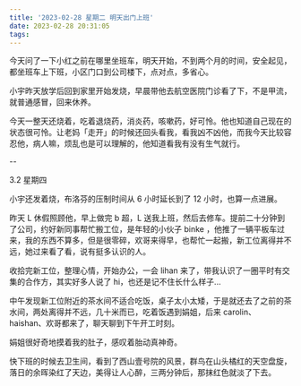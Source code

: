 ```yaml
---
title: '2023-02-28 星期二 明天出门上班'
date: 2023-02-28 20:31:05
tags:
---
```


今天问了一下小红之前在哪里坐班车，明天开始，不到两个月的时间，安全起见，都坐班车上下班，小区门口到公司楼下，点对点，多省心。

小宇昨天放学后回到家里开始发烧，早晨带他去航空医院门诊看了下，不是甲流，就普通感冒，回来休养。

今天一整天还烧着，吃着退烧药，消炎药，咳嗽药，好可怜。他也知道自己现在的状态很可怜。让老妈「走开」的时候还回头看我，看我凶不凶他，而我今天比较容忍他，病人嘛，烦乱也是可以理解的，他知道看我有没有生气就行。

--

3.2 星期四

小宇还发着烧，布洛芬的压制时间从 6 小时延长到了 12 小时，也算一点进展。

昨天 L 休假照顾他，早上做完 b 超，L 送我上班，然后去修车。提前二十分钟到了公司，约好新同事帮忙搬工位，是年轻的小伙子 binke ，他推了一辆平板车过来，我的东西不算多，但是很零碎，欢哥来得早，也帮忙一起搬，新工位离得并不远，她过来看了看，说有挺多认识的人。

收拾完新工位，整理心情，开始办公，一会 lihan 来了，带我认识了一圈平时有交集的合作方，其实好多人说了 hi，也还是记不住长什么样子...

中午发现新工位附近的茶水间不适合吃饭，桌子太小太矮，于是就还去了之前的茶水间，两处离得并不远，几十米而已，吃着饭遇到娟姐，后来 carolin、haishan、欢哥都来了，聊天聊到下午开工时刻。

娟姐很好奇地摸着我的肚子，感叹着胎动真神奇。

快下班的时候去卫生间，看到了西山壹号院的风景，群鸟在山头橘红的天空盘旋，落日的余晖染红了天边，美得让人心醉，三两分钟后，那抹红色就淡了下去。

